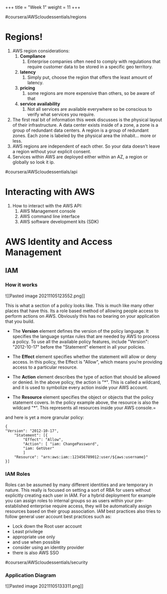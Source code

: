 +++
title = "Week 1"
weight = 11
+++

#coursera/AWScloudessentials/regions

# Regions!
1. AWS region considerations:
	1. **Compliance**
		1. Enterprise companies often need to comply with regulations that require customer data to be stored in a specific geo territory.
	2. **latency**
		1. Simply put, choose the region that offers the least amount of latency.
	3. **pricing**
		1. some regions are more expensive than others, so be aware of that
	4. **service availability**
		1. Not all services are available everywhere so be conscious to verify what services you require.
2. The first real bit of information this week discusses is the physical layout of their infrastructure. A data center exists inside of a zone, a zone is a group of redundant data centers. A region is a group of redundant zones. Each zone is labeled by the physical area the inhabit... more or less.
3. AWS regions are independent of each other. So your data doesn't leave a region without your explicit consent.
4. Services within AWS are deployed either within an AZ, a region or globally so look it ip.


#coursera/AWScloudessentials/api

# Interacting with AWS
1. How to interact with the AWS API:
	1. AWS Management console
	2. AWS command line interface
	3. AWS software development kits (SDK)

# AWS Identity and Access Management
## IAM
### How it works
![[Pasted image 20211105123552.png]]

This is what a section of a policy looks like. This is much like many other places that have this. Its a role based method of allowing people access to perform actions on AWS. Obviously this has no bearing on your application that you build.
-   The **Version** element defines the version of the policy language. It specifies the language syntax rules that are needed by AWS to process a policy. To use all the available policy features, include "Version": "2012-10-17" before the "Statement" element in all your policies.
    
-   The **Effect** element specifies whether the statement will allow or deny access. In this policy, the Effect is "Allow", which means you’re providing access to a particular resource.
    
-   The **Action** element describes the type of action that should be allowed or denied. In the above policy, the action is "*". This is called a wildcard, and it is used to symbolize every action inside your AWS account.
    
-   The **Resource** element specifies the object or objects that the policy statement covers. In the policy example above, the resource is also the wildcard "*". This represents all resources inside your AWS console.=

and here is yet a more granular policy:

```
{
"Version": "2012-10-17",
	"Statement": [{
		"Effect": "Allow", 
		"Action": [ "iam: ChangePassword", 
		"iam: GetUser" 
		]
	"Resource": "arn:aws:iam::123456789012:user/${aws:username}" 
}]
```


### IAM Roles
Roles can be assumed by many different identities and are temporary in nature. This really is focused on setting a sort of RBA for users without explicitly creating each user in IAM. For a hybrid deployment for example you can assign roles to internal groups so as users within your pre-established enterprise require access, they will be automatically assign resources based on their group association. IAM best practices also tries to follow general user account best practices such as:
- Lock down the Root user account
- Least privilege
- appropriate use only
- and use when possible
- consider using an identity provider
- there is also AWS SSO


#coursera/AWScloudessentials/security


### Application Diagram
![[Pasted image 20211105133311.png]]

